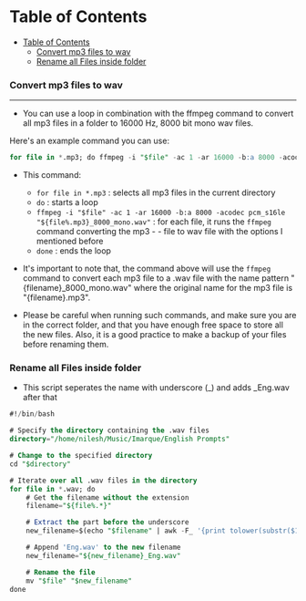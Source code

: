 # Table of Contents

- [Table of Contents](#table-of-contents)
    - [Convert mp3 files to wav](#convert-mp3-files-to-wav)
    - [Rename all Files inside folder](#rename-all-files-inside-folder)




### Convert mp3 files to wav
---
- You can use a loop in combination with the ffmpeg command to convert all mp3 files in a folder to 16000 Hz, 8000 bit mono wav files.

Here's an example command you can use:

```sql
for file in *.mp3; do ffmpeg -i "$file" -ac 1 -ar 16000 -b:a 8000 -acodec pcm_s16le "${file%.mp3}_8000_mono.wav"; done
```
- This command:

    - `for file in *.mp3` : selects all mp3 files in the current directory
    - `do` : starts a loop
    - `ffmpeg -i "$file" -ac 1 -ar 16000 -b:a 8000 -acodec pcm_s16le "${file%.mp3}_8000_mono.wav"` : 
    for each file, it runs the `ffmpeg` command converting the mp3 - - file to wav file with the options I mentioned before
    - `done` : ends the loop
- It's important to note that, the command above will use the `ffmpeg` command to convert each mp3 file to a .wav file with the name pattern "{filename}_8000_mono.wav" where the original name for the mp3 file is "{filename}.mp3".

- Please be careful when running such commands, and make sure you are in the correct folder, and that you have enough free space to store all the new files. Also, it is a good practice to make a backup of your files before renaming them.

### Rename all Files inside folder 
- This script seperates the name with underscore (_) and adds _Eng.wav after that

```sql
#!/bin/bash

# Specify the directory containing the .wav files
directory="/home/nilesh/Music/Imarque/English Prompts"

# Change to the specified directory
cd "$directory"

# Iterate over all .wav files in the directory
for file in *.wav; do
    # Get the filename without the extension
    filename="${file%.*}"

    # Extract the part before the underscore
    new_filename=$(echo "$filename" | awk -F_ '{print tolower(substr($1,1,1)) substr($1,2)}')

    # Append 'Eng.wav' to the new filename
    new_filename="${new_filename}_Eng.wav"

    # Rename the file
    mv "$file" "$new_filename"
done
```